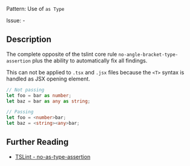 Pattern: Use of `as Type`

Issue: -

## Description

The complete opposite of the tslint core rule `no-angle-bracket-type-assertion` plus the ability to automatically fix all findings.

This can not be applied to `.tsx` and `.jsx` files because the `<T>` syntax is handled as JSX opening element.

```ts
// Not passing
let foo = bar as number;
let baz = bar as any as string;

// Passing
let foo = <number>bar;
let baz = <string><any>bar;
```

## Further Reading

* [TSLint - no-as-type-assertion](https://github.com/ajafff/tslint-consistent-codestyle/blob/master/docs/no-as-type-assertion.md)